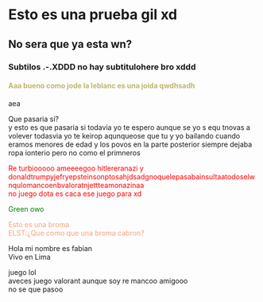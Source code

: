 <html>
<head>
  <title>Mi Proyect FHin4dl</title>
  </head>
  <body>
    <h1>Esto es una prueba gil xd</h1>
    <h2>No sera que ya esta wn?</h2>
    <h3>Subtilos .-.XDDD no hay subtitulohere bro xddd</h3>
    <h4 style="color:darkkhaki;">Aaa bueno como jode la leblanc es una joida qwdhsadh</h4>
    <p>aea</p>
    <p2>Que pasaria si? <br> y esto es que pasaria si  todavia yo te espero aunque se yo s equ tnovas a volever todasvia yo te keirop aqunqueose que tu y yo bailando cuando eramos menores de edad y los povos en la parte posterior siempre dejaba ropa ionterio pero no como el primneros</p2>
    <p style="color:red;">Re turbiooooo ameeeegoo hitlereranazi y donaldtrumpyjefryepsteinsonptosahjdsadgnoquelepasabainsultaatodoselwnqulomancoenbvaloratnjettteamonazinaa<br>
  no juego dota es caca ese juego para xd</p> 
    <p style="color:green;">Green owo</p>
    <p style="color:lightsalmon;">Esto es una broma <br>ELST:¿Que como que una broma cabron?</p>
  </body>
  </html>
Hola mi nombre es fabian <br> Vivo en Lima 

juego lol<br> aveces juego valorant aunque soy re mancoo amigooo <br> no se que pasoo
